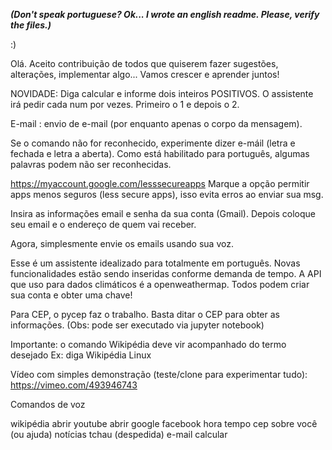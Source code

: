 ***(Don't speak portuguese? Ok... I wrote an english readme. Please, verify the files.)***

:)

Olá. Aceito contribuição de todos que quiserem fazer sugestões, alterações, implementar algo...
Vamos crescer e aprender juntos!

NOVIDADE: Diga calcular e informe dois inteiros POSITIVOS. O assistente irá pedir cada num por vezes. Primeiro o 1 e depois o 2.

E-mail : envio de e-mail (por enquanto apenas o corpo da mensagem). 

Se o comando não for reconhecido, experimente dizer e-máil (letra e fechada e letra a aberta). Como está habilitado para português, algumas palavras podem não ser 
reconhecidas.

https://myaccount.google.com/lesssecureapps Marque a opção permitir apps menos seguros (less secure apps), isso evita erros ao enviar sua msg.

Insira as informações email e senha da sua conta (Gmail). Depois coloque seu email e o endereço de quem vai receber. 

Agora, simplesmente envie os emails usando sua voz.


Esse é um assistente idealizado para totalmente em português. Novas funcionalidades estão sendo inseridas conforme demanda de tempo.
A API que uso para dados climáticos é a openweathermap. Todos podem criar sua conta e obter uma chave!

Para CEP, o pycep faz o trabalho. Basta ditar o CEP para obter as informações.
(Obs: pode ser executado via jupyter notebook)

Importante: o comando Wikipédia deve vir acompanhado do termo desejado
Ex: diga Wikipédia Linux

Vídeo com simples demonstração (teste/clone para experimentar tudo): https://vimeo.com/493946743

Comandos de voz

wikipédia
abrir youtube
abrir google
facebook
hora
tempo
cep
sobre você (ou ajuda)
notícias
tchau (despedida)
e-mail
calcular



